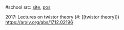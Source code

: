 #school 
src: [site](https://pmif.ulb.be/XVIIModave/Homepage.html), [pos](https://pos.sissa.it/cgi-bin/reader/family.cgi?code=modave) 

2017:
Lectures on twistor theory (#: [[twistor theory]])
https://arxiv.org/abs/1712.02196



